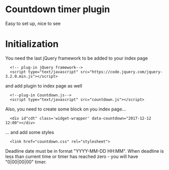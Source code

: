 # Countdown timer plugin

Easy to set up, nice to see


Initialization
====================
You need the last jQuery framework to be added to your index page

      <!-- plug-in jQuery framework-->
      <script type="text/javascript" src="https://code.jquery.com/jquery-3.2.0.min.js"></script>
and add plugin to index page as well

      <!--plug-in Countdown.js-->
      <script type="text/javascript" src="countdown.js"></script>
Also, you need to create some block on you index page...

      <div id"cdt" class='widget-wrapper' data-countdown="2017-12-12 12:00"></div>
... and add some styles

      <link href="countdown.css" rel="stylesheet">
Deadline date must be in format "YYYY-MM-DD HH:MM". When deadline is less than current time or timer has reached zero  - you will have "0|00|00|00" timer.
